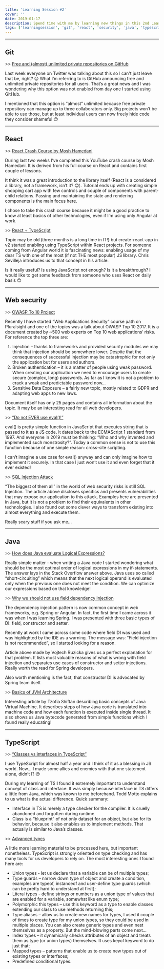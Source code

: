 ```yaml
---
title: 'Learning Session #2'
cover: ''
date: 2019-01-17
description: Spend time with me by learning new things in this 2nd Learning Session!
tags: ['learningsession', 'git', 'react', 'security', 'java', 'typescript']
---
```


---

## Git

\>> [Free and (almost) unlimited private repositories on GitHub](https://blog.github.com/2019-01-07-new-year-new-github/)

Last week everyone on Twitter was talking about this so I can't just leave that be, right? 😉 What I’m referring to is GitHub announcing free and unlimited private repositories for all users. That’s a great news and I was wondering why this option was not enabled from day one I started using GitHub.

I mentioned that this option is “almost” unlimited because free private repository can manage up to three collaborators only. Big projects won’t be able to use those, but at least individual users can now freely hide code they consider shameful 😉

---

## React

\>> [React Crash Course by Mosh Hamedani](https://www.youtube.com/watch?v=Ke90Tje7VS0)

During last two weeks I’ve completed this YouTube crash course by Mosh Hamedani. It is derived from his full course on React and contains first couple of lessons.

It think it was a great introduction to the library itself (React is a considered a library, not a framework, isn’t it? 😊). Tutorial ends up with creating simple shopping cart app with few controls and couple of components with parent-child relations. Passing and maintaining the state and rendering components is the main focus here.

I chose to take this crash course because it might be a good practice to know at least basics of other technologies, even if I’m using only Angular at work.

\>> [React + TypeScript](https://scotch.io/tutorials/using-create-react-app-v2-and-typescript)

Topic may be old (three months is a long time in IT!) but create-react-app in v2 started enabling using TypeScript within React projects. For someone coming from Angular world it is fascinating news: enabling usage of my dear TS with one of the most (if not THE most popular) JS library. Chris Sevilleja introduces us to that concept in his article.

Is it really useful? Is using JavaScript not enough? Is it a breakthrough? I would like to get some feedback from someone who uses React on daily basis 😊

---

## Web security

\>> [OWASP To 10 Project](https://www.owasp.org/index.php/Category:OWASP_Top_Ten_Project)

Recently I have started “Web Applications Security” course path on Pluralsight and one of the topics was a talk about OWASP Top 10 2017. It is a document created by ~500 web experts on Top 10 web applications’ risks. For reference the top three are:

1. Injection – thanks to frameworks and provided security modules we may think that injection should be somewhere lower. Despite that the consequences of successful injection may be catastrophic for not only the application but for users and authors.
2. Broken authentication – it is a matter of people using weak password. When creating our application we need to encourage users to create secure (complex, long) passwords. As far as I know it is not a problem to crack a weak and predictable password now…
3. Sensitive Data Exposure – a fairly new topic, mostly related to GDPR and adapting web apps to new laws.

Document itself has only 25 pages and contains all information about the topic. It may be an interesting read for all web developers.

\>> [“Do not EVER use eval()!”](https://developer.mozilla.org/en-US/docs/Web/JavaScript/Reference/Global_Objects/eval)

eval() is pretty simple function in JavaScript that executes string that is passed to it as a JS code. It dates back to the ECMAScript 1 standard from 1997. And everyone in 2019 must be thinking: “Who and why invented and implemented such monstrosity?”. Today a common sense is not to use this function because of one simple reason: cross-site scripting.

I can’t imagine a use case for eval() anyway and can only imagine how to implement it securely. In that case I just won’t use it and even forget that it ever existed!

\>> [SQL Injection Attack](https://www.veracode.com/security/sql-injection)

“The biggest of them all” in the world of web security risks is still SQL Injection. The article above discloses specifics and presents vulnerabilities that may expose our application to this attack. Examples here are presented in Java, but it is not a problem to find their equivalents in other technologies. I also found out some clever ways to transform existing into almost everything and execute them.

Really scary stuff if you ask me…

---

## Java

\>> [How does Java evaluate Logical Expressions?](https://stackoverflow.com/questions/6352139/does-java-evaluate-remaining-conditions-after-boolean-result-is-known/6352184#6352184)

Really simple matter - when writing a Java code I started wondering what should be the most optimal order of logical expressions in my if-statements. The answer lays in the Stack Overflow answer above. Java uses so called “short-circuiting” which means that the next logical operand is evaluated only when the previous one does not meet the condition. We can optimize our expressions based on that knowledge!

\>> [Why we should not use field dependency injection](https://www.vojtechruzicka.com/field-dependency-injection-considered-harmful)

The dependency injection pattern is now common concept in web frameworks, e.g. Spring or Angular. In fact, the first time I came across it was when I was learning Spring. I was presented with three basic types of DI: field, constructor and setter.

Recently at work I came across some code where field DI was used and was highlighted by the IDE as a warning. The message was: “Field injection is not recommended”, so I started looking for a reason.

Article above made by Vojtech Ruzicka gives us a perfect explanation for that problem. It lists most valuable reasons of what is wrong with field injection and separates use cases of constructor and setter injections. Really worth the read for Spring developers.

Also worth mentioning is the fact, that constructor DI is advocated by Spring team itself.

\>> [Basics of JVM Architecture](https://blog.overops.com/jvm-architecture-101-get-to-know-your-virtual-machine/)

Interesting article by Tzofia Shiftan describing basic concepts of Java Virtual Machine. It describes steps of how Java code is translated into machine code and how each function is executed inside single thread. It also shows us Java bytecode generated from simple functions which I found really educating!

---

## TypeScript

\>> [“Classes vs interfaces in TypeScript”](https://toddmotto.com/classes-vs-interfaces-in-typescript)

I use TypeScript for almost half a year and I think of it as a blessing in JS world. Now… I made some allies and enemies with that one statement alone, didn’t I? 😉

During my learning of TS I found it extremely important to understand concept of class and interface. It was simply because interface in TS differs a little from Java, which was known to me beforehand. Todd Motto explains to us what is the actual difference. Quick summary:

- Interface in TS is merely a type checker for the compiler. It is cruelly abandoned and forgotten during runtime.
- Class is a “blueprint” of not only dataset for an object, but also for its behavior, because it also enables us to implement methods. That actually is similar to Java’s classes.

\>> [Advanced types](https://www.typescriptlang.org/docs/handbook/advanced-types.html)

A little more learning material to be processed here, but important nonetheless. TypeScript is strongly oriented on type checking and has many tools for us developers to rely on. The most interesting ones I found here are:

- Union types - let us declare that a variable can be of multiple types;
- Type guards – narrow down type of object and create a condition, examples are typeof, instanceof and user-define type guards (which can be pretty hard to understand at first);
- Literal types - define strings or numbers as a union type of values that are enabled for a variable, somewhat like enum type;
- Polymorphic this types – use this keyword as a type to enable classes extending our class to use methods returning this;
- Type aliases – allow us to create new names for types, I used it couple of times to create type for my union types, so they could be used in multiple places. You can also create generic types and even nest themselves as a property. But the mind-blowing parts come next… 
- Index types – it dynamically checks attributes of an object and treats them as type (or union types) themselves. It uses keyof keyword to do just that;
- Mapped types – patterns that enable us to create new types out of existing types or interfaces;
- Predefined conditional types.